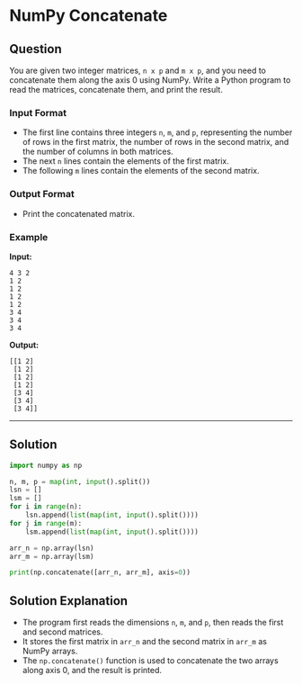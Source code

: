 
# NumPy Concatenate

## Question

You are given two integer matrices, `n x p` and `m x p`, and you need to concatenate them along the axis 0 using NumPy. Write a Python program to read the matrices, concatenate them, and print the result.

### Input Format

- The first line contains three integers `n`, `m`, and `p`, representing the number of rows in the first matrix, the number of rows in the second matrix, and the number of columns in both matrices.
- The next `n` lines contain the elements of the first matrix.
- The following `m` lines contain the elements of the second matrix.

### Output Format

- Print the concatenated matrix.

### Example

**Input:**

```
4 3 2
1 2
1 2
1 2
1 2
3 4
3 4
3 4
```

**Output:**

```
[[1 2]
 [1 2]
 [1 2]
 [1 2]
 [3 4]
 [3 4]
 [3 4]]
```

---

## Solution

```python
import numpy as np

n, m, p = map(int, input().split())
lsn = []
lsm = []
for i in range(n):
    lsn.append(list(map(int, input().split())))
for j in range(m):
    lsm.append(list(map(int, input().split())))

arr_n = np.array(lsn)
arr_m = np.array(lsm)

print(np.concatenate([arr_n, arr_m], axis=0))
```

## Solution Explanation

- The program first reads the dimensions `n`, `m`, and `p`, then reads the first and second matrices.
- It stores the first matrix in `arr_n` and the second matrix in `arr_m` as NumPy arrays.
- The `np.concatenate()` function is used to concatenate the two arrays along axis 0, and the result is printed.
